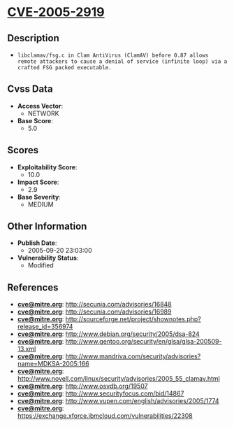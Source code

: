 
# [CVE-2005-2919](https://cve.mitre.org/cgi-bin/cvename.cgi?name=CVE-2005-2919)

## Description

- `libclamav/fsg.c in Clam AntiVirus (ClamAV) before 0.87 allows remote attackers to cause a denial of service (infinite loop) via a crafted FSG packed executable.`

## Cvss Data

- **Access Vector**:
  - NETWORK
- **Base Score**:
  - 5.0

## Scores

- **Exploitability Score**:
  - 10.0
- **Impact Score**:
  - 2.9
- **Base Severity**:
  - MEDIUM

## Other Information

- **Publish Date**:
  - 2005-09-20 23:03:00
- **Vulnerability Status**:
  - Modified

## References

- **cve@mitre.org**: http://secunia.com/advisories/16848
- **cve@mitre.org**: http://secunia.com/advisories/16989
- **cve@mitre.org**: http://sourceforge.net/project/shownotes.php?release_id=356974
- **cve@mitre.org**: http://www.debian.org/security/2005/dsa-824
- **cve@mitre.org**: http://www.gentoo.org/security/en/glsa/glsa-200509-13.xml
- **cve@mitre.org**: http://www.mandriva.com/security/advisories?name=MDKSA-2005:166
- **cve@mitre.org**: http://www.novell.com/linux/security/advisories/2005_55_clamav.html
- **cve@mitre.org**: http://www.osvdb.org/19507
- **cve@mitre.org**: http://www.securityfocus.com/bid/14867
- **cve@mitre.org**: http://www.vupen.com/english/advisories/2005/1774
- **cve@mitre.org**: https://exchange.xforce.ibmcloud.com/vulnerabilities/22308
